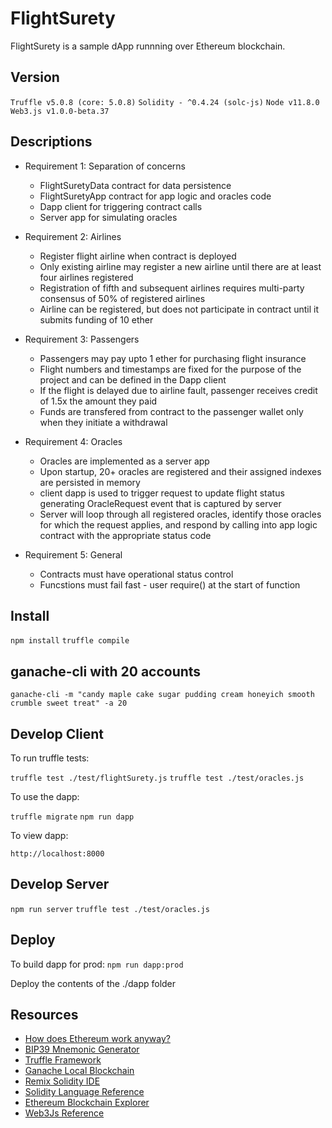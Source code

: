 # FlightSurety

FlightSurety is a sample dApp runnning over Ethereum blockchain.

## Version
`Truffle v5.0.8 (core: 5.0.8)`
`Solidity - ^0.4.24 (solc-js)`
`Node v11.8.0`
`Web3.js v1.0.0-beta.37`

## Descriptions
* Requirement 1: Separation of concerns
  - FlightSuretyData contract for data persistence
  - FlightSuretyApp contract for app logic and oracles code
  - Dapp client for triggering contract calls
  - Server app for simulating oracles

* Requirement 2: Airlines
  - Register flight airline when contract is deployed
  - Only existing airline may register a new airline until there are at least four airlines registered
  - Registration of fifth and subsequent airlines requires multi-party consensus of 50% of registered airlines
  - Airline can be registered, but does not participate in contract until it submits funding of 10 ether

* Requirement 3: Passengers
  - Passengers may pay upto 1 ether for purchasing flight insurance
  - Flight numbers and timestamps are fixed for the purpose of the project and can be defined in the Dapp client
  - If the flight is delayed due to airline fault, passenger receives credit of 1.5x the amount they paid
  - Funds are transfered from contract to the passenger wallet only when they initiate a withdrawal

* Requirement 4: Oracles
  - Oracles are implemented as a server app
  - Upon startup, 20+ oracles are registered and their assigned indexes are persisted in memory
  - client dapp is used to trigger request to update flight status generating OracleRequest event that is captured by server
  - Server will loop through all registered oracles, identify those oracles for which the request applies, and respond by calling into app logic contract with the appropriate status code

* Requirement 5: General
  - Contracts must have operational status control
  - Funcstions must fail fast - user require() at the start of function

## Install

`npm install`
`truffle compile`

## ganache-cli with 20 accounts
`ganache-cli -m "candy maple cake sugar pudding cream honeyich smooth crumble sweet treat" -a 20`

## Develop Client

To run truffle tests:

`truffle test ./test/flightSurety.js`
`truffle test ./test/oracles.js`

To use the dapp:

`truffle migrate`
`npm run dapp`

To view dapp:

`http://localhost:8000`

## Develop Server

`npm run server`
`truffle test ./test/oracles.js`

## Deploy

To build dapp for prod:
`npm run dapp:prod`

Deploy the contents of the ./dapp folder


## Resources

* [How does Ethereum work anyway?](https://medium.com/@preethikasireddy/how-does-ethereum-work-anyway-22d1df506369)
* [BIP39 Mnemonic Generator](https://iancoleman.io/bip39/)
* [Truffle Framework](http://truffleframework.com/)
* [Ganache Local Blockchain](http://truffleframework.com/ganache/)
* [Remix Solidity IDE](https://remix.ethereum.org/)
* [Solidity Language Reference](http://solidity.readthedocs.io/en/v0.4.24/)
* [Ethereum Blockchain Explorer](https://etherscan.io/)
* [Web3Js Reference](https://github.com/ethereum/wiki/wiki/JavaScript-API)

